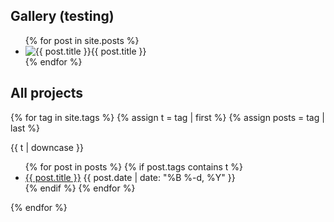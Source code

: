 ## Gallery (testing)

<ul class="photo-gallery">
{% for post in site.posts %}
  <li>
    <img src="{{ post.thumbnail }}" alt="{{ post.title }}">{{ post.title }}</img>
  </li>
{% endfor %}
</ul>

## All projects

{% for tag in site.tags %}
{% assign t = tag | first %}
{% assign posts = tag | last %}

{{ t | downcase }}

<ul>
{% for post in posts %}
  {% if post.tags contains t %}
  <li>
    <a href="{{ post.url }}">{{ post.title }}</a>
    <span class="date">{{ post.date | date: "%B %-d, %Y"  }}</span>
  </li>
  {% endif %}
{% endfor %}
</ul>
{% endfor %}
